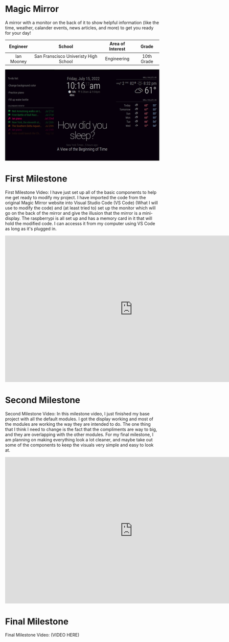 # Magic Mirror
A mirror with a monitor on the back of it to show helpful information (like the time, weather, calander events, news articles, and more) to get you ready for your day!

| **Engineer** | **School** | **Area of Interest** | **Grade** |
|:--:|:--:|:--:|:--:|
| Ian Mooney | San Franscisco Univeristy High School | Engineering | 10th Grade 

<img src="12345.png" width="832">

# First Milestone
First Milestone Video:
I have just set up all of the basic components to help me get ready to modify my project. I have imported the code from the original Magic Mirror website into Visual Studio Code (VS Code) (What I will use to modify the code) and (at least tried to) set up the monitor which will go on the back of the mirror and give the illusion that the mirror is a mini-display. The raspberrypi is all set up and has a memory card in it that will hold the modified code. I can accesss it from my computer using VS Code as long as it's plugged in.
<iframe width="832" height="478.86" src="https://www.youtube-nocookie.com/embed/hI0jVcSuaf8" title="YouTube video player" frameborder="0" allow="accelerometer; autoplay; clipboard-write; encrypted-media; gyroscope; picture-in-picture" allowfullscreen></iframe>

# Second Milestone
Second Milestone Video:
In this milestone video, I just finished my base project with all the default modules. I got the display working and most of the modules are working the way they are intended to do. The one thing that I think I need to change is the fact that the compliments are way to big, and they are overlapping with the other modules. For my final milestone, I am planning on making everything look a lot cleaner, and maybe take out some of the components to keep the visuals very simple and easy to look at.
<iframe width="832" height="478.86" src="https://www.youtube-nocookie.com/embed/5ns3Hgkc2UI" title="YouTube video player" frameborder="0" allow="accelerometer; autoplay; clipboard-write; encrypted-media; gyroscope; picture-in-picture" allowfullscreen></iframe>

# Final Milestone
Final Milestone Video: 
(VIDEO HERE)




